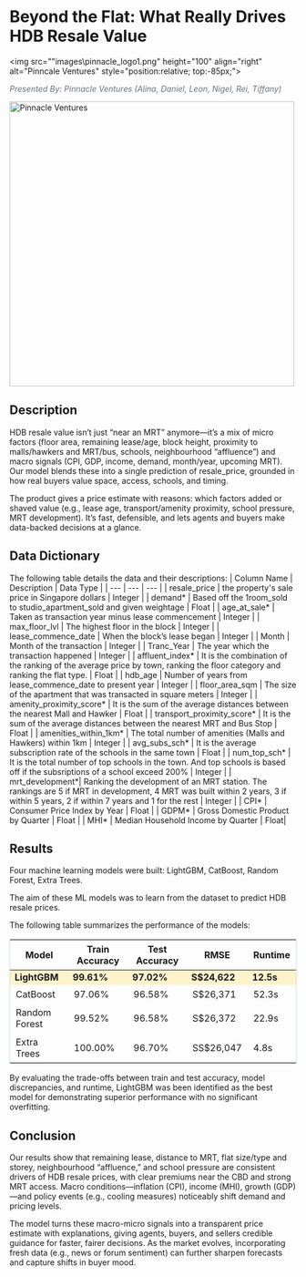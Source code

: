 # Beyond the Flat: What Really Drives HDB Resale Value 
<img src=""images\pinnacle_logo1.png" height="100" align="right" alt="Pinncale Ventures" style="position:relative; top:-85px;">

<p style="color:#6a737d; font-style:italic;">
  Presented By: Pinnacle Ventures (Alina, Daniel, Leon, Nigel, Rei, Tiffany)
</p>
<img src="C:\Users\Admin\Desktop\Data Sprint\images\hdb_photo.jpg" height = "500" alt="Pinnacle Ventures" >

## Description
HDB resale value isn’t just “near an MRT” anymore—it’s a mix of micro factors (floor area, remaining lease/age, block height, proximity to malls/hawkers and MRT/bus, schools, neighbourhood “affluence”) and macro signals (CPI, GDP, income, demand, month/year, upcoming MRT). Our model blends these into a single prediction of resale_price, grounded in how real buyers value space, access, schools, and timing.

The product gives a price estimate with reasons: which factors added or shaved value (e.g., lease age, transport/amenity proximity, school pressure, MRT development). It’s fast, defensible, and lets agents and buyers make data-backed decisions at a glance.

## Data Dictionary
The following table details the data and their descriptions:
| Column Name	| Description	| Data Type |
| --- | --- | --- | 
| resale_price | the property's sale price in Singapore dollars | Integer |
| demand* | Based off the 1room_sold to studio_apartment_sold and given weightage | Float |
| age_at_sale*  | Taken as transaction year minus lease commencement  | Integer |
| max_floor_lvl | The highest floor in the block | Integer |
| lease_commence_date | When the block’s lease began | Integer |
| Month | Month of the transaction | Integer |
| Tranc_Year  | The year which the transaction happened | Integer |
| affluent_index* | It is the combination of the ranking of the average price by town, ranking the floor category and ranking the flat type. | Float |
| hdb_age  | Number of years from lease_commence_date to present year | Integer |
| floor_area_sqm  | The size of the apartment that was transacted in square meters | Integer |
| amenity_proximity_score* | It is the sum of the average distances between the nearest Mall and Hawker | Float |
| transport_proximity_score* | It is the sum of the average distances between the nearest MRT and Bus Stop | Float |
| amenities_within_1km* | The total number of amenities (Malls and Hawkers) within 1km | Integer |
| avg_subs_sch* | It is the average subscription rate of the schools in the same town | Float |
| num_top_sch* | It is the total number of top schools in the town. And top schools is based off if the subsriptions of a school exceed 200% | Integer |
| mrt_development*| Ranking the development of an MRT station. The rankings are 5 if MRT in development, 4 MRT was built within 2 years, 3 if within 5 years, 2 if within 7 years and 1 for the rest | Integer |
| CPI* | Consumer Price Index by Year | Float |
| GDPM* | Gross Domestic Product by Quarter | Float |
| MHI* | Median Household Income by Quarter | Float|

## Results
Four machine learning models were built: LightGBM, CatBoost, Random Forest, Extra Trees.

The aim of these ML models was to learn from the dataset to predict HDB resale prices.

The following table summarizes the performance of the models:

<table style="border:1px solid #d0d7de; border-collapse:collapse; width:100%;">
  <thead>
    <tr>
      <th style="padding:6px 10px;">Model</th>
      <th style="padding:6px 10px;">Train Accuracy</th>
      <th style="padding:6px 10px;">Test Accuracy</th>
      <th style="padding:6px 10px;">RMSE</th>
      <th style="padding:6px 10px;">Runtime</th>
    </tr>
  </thead>
  <tbody>
<tr style="background:#fff3cd;"> <!-- Light yellow highlight -->
      <td><strong>LightGBM</strong></td>
      <td><strong>99.61%<strong></td><td><strong>97.02%<strong></td><td><strong>S$24,622<strong></td><td><strong>12.5s<strong></td>
    </tr>
    </tr>
    <tr>
      <td style="padding:6px 10px;">CatBoost</td>
      <td style="padding:6px 10px;">97.06%</td>
      <td style="padding:6px 10px;">96.58%</td>
      <td style="padding:6px 10px;">S$26,371</td>
      <td style="padding:6px 10px;">52.3s</td>
    </tr>
    <tr>
      <td style="padding:6px 10px;">Random Forest</td>
      <td style="padding:6px 10px;">99.52%</td>
      <td style="padding:6px 10px;">96.58%</td>
      <td style="padding:6px 10px;">S$26,372</td>
      <td style="padding:6px 10px;">22.9s</td>
    </tr>
        <tr>
      <td style="padding:6px 10px;">Extra Trees</td>
      <td style="padding:6px 10px;">100.00%</td>
      <td style="padding:6px 10px;">96.70%</td>
      <td style="padding:6px 10px;">SS$26,047</td>
      <td style="padding:6px 10px;">4.8s</td>
    </tr>
  </tbody>
</table>



By evaluating the trade-offs between train and test accuracy, model discrepancies, and runtime, LightGBM was been identified as the best model for demonstrating superior performance with no significant overfitting.


## Conclusion
Our results show that remaining lease, distance to MRT, flat size/type and storey, neighbourhood “affluence,” and school pressure are consistent drivers of HDB resale prices, with clear premiums near the CBD and strong MRT access. Macro conditions—inflation (CPI), income (MHI), growth (GDP)—and policy events (e.g., cooling measures) noticeably shift demand and pricing levels.

The model turns these macro-micro signals into a transparent price estimate with explanations, giving agents, buyers, and sellers credible guidance for faster, fairer decisions. As the market evolves, incorporating fresh data (e.g., news or forum sentiment) can further sharpen forecasts and capture shifts in buyer mood.
